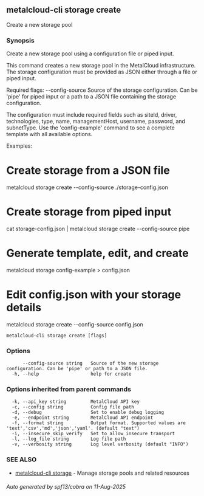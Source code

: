 ## metalcloud-cli storage create

Create a new storage pool

### Synopsis

Create a new storage pool using a configuration file or piped input.

This command creates a new storage pool in the MetalCloud infrastructure. The storage
configuration must be provided as JSON either through a file or piped input.

Required flags:
  --config-source    Source of the storage configuration. Can be 'pipe' for piped input
                     or a path to a JSON file containing the storage configuration.

The configuration must include required fields such as siteId, driver, technologies,
type, name, managementHost, username, password, and subnetType. Use the 'config-example'
command to see a complete template with all available options.

Examples:
  # Create storage from a JSON file
  metalcloud storage create --config-source ./storage-config.json

  # Create storage from piped input
  cat storage-config.json | metalcloud storage create --config-source pipe

  # Generate template, edit, and create
  metalcloud storage config-example > config.json
  # Edit config.json with your storage details
  metalcloud storage create --config-source config.json

```
metalcloud-cli storage create [flags]
```

### Options

```
      --config-source string   Source of the new storage configuration. Can be 'pipe' or path to a JSON file.
  -h, --help                   help for create
```

### Options inherited from parent commands

```
  -k, --api_key string         MetalCloud API key
  -c, --config string          Config file path
  -d, --debug                  Set to enable debug logging
  -e, --endpoint string        MetalCloud API endpoint
  -f, --format string          Output format. Supported values are 'text','csv','md','json','yaml'. (default "text")
  -i, --insecure_skip_verify   Set to allow insecure transport
  -l, --log_file string        Log file path
  -v, --verbosity string       Log level verbosity (default "INFO")
```

### SEE ALSO

* [metalcloud-cli storage](metalcloud-cli_storage.md)	 - Manage storage pools and related resources

###### Auto generated by spf13/cobra on 11-Aug-2025
